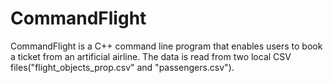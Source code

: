 # CommandFlight
CommandFlight is a C++ command line program that enables users to book a ticket from an artificial airline. The data is read from two local CSV files("flight_objects_prop.csv" and "passengers.csv").
